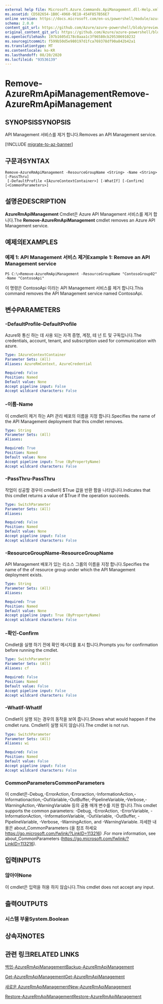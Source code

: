 ```yaml
---
external help file: Microsoft.Azure.Commands.ApiManagement.dll-Help.xml
ms.assetid: CD582654-1B0C-4960-9E18-454F857B56E7
online version: https://docs.microsoft.com/en-us/powershell/module/azurerm.apimanagement/remove-azurermapimanagement
schema: 2.0.0
content_git_url: https://github.com/Azure/azure-powershell/blob/preview/src/ResourceManager/ApiManagement/Commands.ApiManagement/help/Remove-AzureRmApiManagement.md
original_content_git_url: https://github.com/Azure/azure-powershell/blob/preview/src/ResourceManager/ApiManagement/Commands.ApiManagement/help/Remove-AzureRmApiManagement.md
ms.openlocfilehash: 197b1605d178c0aaa1c3f96580cb295306910232
ms.sourcegitcommit: f599b50d5e980197d1fca769378df90a842b42a1
ms.translationtype: MT
ms.contentlocale: ko-KR
ms.lasthandoff: 08/20/2020
ms.locfileid: "93536139"
---
```

# <span data-ttu-id="24033-101">Remove-AzureRmApiManagement</span><span class="sxs-lookup"><span data-stu-id="24033-101">Remove-AzureRmApiManagement</span></span>

## <span data-ttu-id="24033-102">SYNOPSIS</span><span class="sxs-lookup"><span data-stu-id="24033-102">SYNOPSIS</span></span>
<span data-ttu-id="24033-103">API Management 서비스를 제거 합니다.</span><span class="sxs-lookup"><span data-stu-id="24033-103">Removes an API Management service.</span></span>

[!INCLUDE [migrate-to-az-banner](../../includes/migrate-to-az-banner.md)]

## <span data-ttu-id="24033-104">구문과</span><span class="sxs-lookup"><span data-stu-id="24033-104">SYNTAX</span></span>

```
Remove-AzureRmApiManagement -ResourceGroupName <String> -Name <String> [-PassThru]
 [-DefaultProfile <IAzureContextContainer>] [-WhatIf] [-Confirm] [<CommonParameters>]
```

## <span data-ttu-id="24033-105">설명은</span><span class="sxs-lookup"><span data-stu-id="24033-105">DESCRIPTION</span></span>
<span data-ttu-id="24033-106">**AzureRmApiManagement** Cmdlet은 Azure API Management 서비스를 제거 합니다.</span><span class="sxs-lookup"><span data-stu-id="24033-106">The **Remove-AzureRmApiManagement** cmdlet removes an Azure API Management service.</span></span>

## <span data-ttu-id="24033-107">예제의</span><span class="sxs-lookup"><span data-stu-id="24033-107">EXAMPLES</span></span>

### <span data-ttu-id="24033-108">예제 1: API Management 서비스 제거</span><span class="sxs-lookup"><span data-stu-id="24033-108">Example 1: Remove an API Management service</span></span>
```
PS C:\>Remove-AzureRmApiManagement -ResourceGroupName "ContosoGroup02" -Name "ContosoApi"
```

<span data-ttu-id="24033-109">이 명령은 ContosoApi 이라는 API Management 서비스를 제거 합니다.</span><span class="sxs-lookup"><span data-stu-id="24033-109">This command removes the API Management service named ContosoApi.</span></span>

## <span data-ttu-id="24033-110">변수</span><span class="sxs-lookup"><span data-stu-id="24033-110">PARAMETERS</span></span>

### <span data-ttu-id="24033-111">-DefaultProfile</span><span class="sxs-lookup"><span data-stu-id="24033-111">-DefaultProfile</span></span>
<span data-ttu-id="24033-112">Azure와 통신 하는 데 사용 되는 자격 증명, 계정, 테 넌 트 및 구독입니다.</span><span class="sxs-lookup"><span data-stu-id="24033-112">The credentials, account, tenant, and subscription used for communication with azure.</span></span>
 
```yaml
Type: IAzureContextContainer
Parameter Sets: (All)
Aliases: AzureRmContext, AzureCredential

Required: False
Position: Named
Default value: None
Accept pipeline input: False
Accept wildcard characters: False
```

### <span data-ttu-id="24033-113">-이름</span><span class="sxs-lookup"><span data-stu-id="24033-113">-Name</span></span>
<span data-ttu-id="24033-114">이 cmdlet이 제거 하는 API 관리 배포의 이름을 지정 합니다.</span><span class="sxs-lookup"><span data-stu-id="24033-114">Specifies the name of the API Management deployment that this cmdlet removes.</span></span>

```yaml
Type: String
Parameter Sets: (All)
Aliases: 

Required: True
Position: Named
Default value: None
Accept pipeline input: True (ByPropertyName)
Accept wildcard characters: False
```

### <span data-ttu-id="24033-115">-PassThru</span><span class="sxs-lookup"><span data-stu-id="24033-115">-PassThru</span></span>
<span data-ttu-id="24033-116">작업이 성공할 경우이 cmdlet이 $True 값을 반환 함을 나타냅니다.</span><span class="sxs-lookup"><span data-stu-id="24033-116">Indicates that this cmdlet returns a value of $True if the operation succeeds.</span></span>

```yaml
Type: SwitchParameter
Parameter Sets: (All)
Aliases: 

Required: False
Position: Named
Default value: None
Accept pipeline input: False
Accept wildcard characters: False
```

### <span data-ttu-id="24033-117">-ResourceGroupName</span><span class="sxs-lookup"><span data-stu-id="24033-117">-ResourceGroupName</span></span>
<span data-ttu-id="24033-118">API Management 배포가 있는 리소스 그룹의 이름을 지정 합니다.</span><span class="sxs-lookup"><span data-stu-id="24033-118">Specifies the name of the of resource group under which the API Management deployment exists.</span></span>

```yaml
Type: String
Parameter Sets: (All)
Aliases: 

Required: True
Position: Named
Default value: None
Accept pipeline input: True (ByPropertyName)
Accept wildcard characters: False
```

### <span data-ttu-id="24033-119">-확인</span><span class="sxs-lookup"><span data-stu-id="24033-119">-Confirm</span></span>
<span data-ttu-id="24033-120">Cmdlet을 실행 하기 전에 확인 메시지를 표시 합니다.</span><span class="sxs-lookup"><span data-stu-id="24033-120">Prompts you for confirmation before running the cmdlet.</span></span>

```yaml
Type: SwitchParameter
Parameter Sets: (All)
Aliases: cf

Required: False
Position: Named
Default value: False
Accept pipeline input: False
Accept wildcard characters: False
```

### <span data-ttu-id="24033-121">-WhatIf</span><span class="sxs-lookup"><span data-stu-id="24033-121">-WhatIf</span></span>
<span data-ttu-id="24033-122">Cmdlet이 실행 되는 경우의 동작을 보여 줍니다.</span><span class="sxs-lookup"><span data-stu-id="24033-122">Shows what would happen if the cmdlet runs.</span></span>
<span data-ttu-id="24033-123">Cmdlet이 실행 되지 않습니다.</span><span class="sxs-lookup"><span data-stu-id="24033-123">The cmdlet is not run.</span></span>

```yaml
Type: SwitchParameter
Parameter Sets: (All)
Aliases: wi

Required: False
Position: Named
Default value: False
Accept pipeline input: False
Accept wildcard characters: False
```

### <span data-ttu-id="24033-124">CommonParameters</span><span class="sxs-lookup"><span data-stu-id="24033-124">CommonParameters</span></span>
<span data-ttu-id="24033-125">이 cmdlet은-Debug,-ErrorAction,-Erroraction,-InformationAction,-Informationaction,-OutVariable,-OutBuffer,-PipelineVariable,-Verbose,-WarningAction,-WarningVariable 등의 공통 매개 변수를 지원 합니다.</span><span class="sxs-lookup"><span data-stu-id="24033-125">This cmdlet supports the common parameters: -Debug, -ErrorAction, -ErrorVariable, -InformationAction, -InformationVariable, -OutVariable, -OutBuffer, -PipelineVariable, -Verbose, -WarningAction, and -WarningVariable.</span></span> <span data-ttu-id="24033-126">자세한 내용은 about_CommonParameters (을 참조 하세요 https://go.microsoft.com/fwlink/?LinkID=113216) .</span><span class="sxs-lookup"><span data-stu-id="24033-126">For more information, see about_CommonParameters (https://go.microsoft.com/fwlink/?LinkID=113216).</span></span>

## <span data-ttu-id="24033-127">입력</span><span class="sxs-lookup"><span data-stu-id="24033-127">INPUTS</span></span>

### <span data-ttu-id="24033-128">않아야</span><span class="sxs-lookup"><span data-stu-id="24033-128">None</span></span>
<span data-ttu-id="24033-129">이 cmdlet은 입력을 허용 하지 않습니다.</span><span class="sxs-lookup"><span data-stu-id="24033-129">This cmdlet does not accept any input.</span></span>

## <span data-ttu-id="24033-130">출력</span><span class="sxs-lookup"><span data-stu-id="24033-130">OUTPUTS</span></span>

### <span data-ttu-id="24033-131">시스템 부울</span><span class="sxs-lookup"><span data-stu-id="24033-131">System.Boolean</span></span>

## <span data-ttu-id="24033-132">상속자</span><span class="sxs-lookup"><span data-stu-id="24033-132">NOTES</span></span>

## <span data-ttu-id="24033-133">관련 링크</span><span class="sxs-lookup"><span data-stu-id="24033-133">RELATED LINKS</span></span>

[<span data-ttu-id="24033-134">백업-AzureRmApiManagement</span><span class="sxs-lookup"><span data-stu-id="24033-134">Backup-AzureRmApiManagement</span></span>](./Backup-AzureRmApiManagement.md)

[<span data-ttu-id="24033-135">Get-AzureRmApiManagement</span><span class="sxs-lookup"><span data-stu-id="24033-135">Get-AzureRmApiManagement</span></span>](./Get-AzureRmApiManagement.md)

[<span data-ttu-id="24033-136">새로운 AzureRmApiManagement</span><span class="sxs-lookup"><span data-stu-id="24033-136">New-AzureRmApiManagement</span></span>](./New-AzureRmApiManagement.md)

[<span data-ttu-id="24033-137">Restore-AzureRmApiManagement</span><span class="sxs-lookup"><span data-stu-id="24033-137">Restore-AzureRmApiManagement</span></span>](./Restore-AzureRmApiManagement.md)


